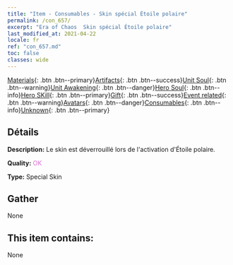 ```yaml
---
title: "Item - Consumables - Skin spécial Étoile polaire"
permalink: /con_657/
excerpt: "Era of Chaos  Skin spécial Étoile polaire"
last_modified_at: 2021-04-22
locale: fr
ref: "con_657.md"
toc: false
classes: wide
---
```

 [Materials](/ItemsFR/){: .btn .btn--primary}[Artifacts](/ItemsFR/Artifacts/){: .btn .btn--success}[Unit Soul](/ItemsFR/UnitSoul/){: .btn .btn--warning}[Unit Awakening](/ItemsFR/UnitAwakening/){: .btn .btn--danger}[Hero Soul](/ItemsFR/HeroSoul/){: .btn .btn--info}[Hero SKill](/ItemsFR/HeroSkill/){: .btn .btn--primary}[Gift](/ItemsFR/Gift/){: .btn .btn--success}[Event related](/ItemsFR/Events/){: .btn .btn--warning}[Avatars](/ItemsFR/Avatars/){: .btn .btn--danger}[Consumables](/ItemsFR/Consumables/){: .btn .btn--info}[Unknown](/ItemsFR/Unknown/){: .btn .btn--primary}

## Détails
 **Description:** Le skin est déverrouillé lors de l'activation d'Étoile polaire.

 **Quality:** <span style="color: #DA70D6">OK</span>

 **Type:** Special Skin

## Gather

  None

## This item contains:

  None

